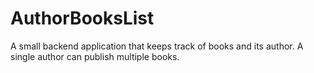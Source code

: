 # AuthorBooksList
A small backend application that keeps track of books and its author. A single author can publish multiple books.
